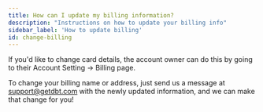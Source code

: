 ```yaml
---
title: How can I update my billing information?
description: "Instructions on how to update your billing info"
sidebar_label: 'How to update billing'
id: change-billing
---
```


If you'd like to change card details, the account owner can do this by going to their Account Setting -> Billing page.

To change your billing name or address, just send us a message at support@getdbt.com with the newly updated information, and we can make that change for you! 
